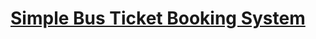 # [Simple Bus Ticket Booking System](https://codeastro.com/simple-bus-ticket-booking-system-in-php-with-source-code/)
